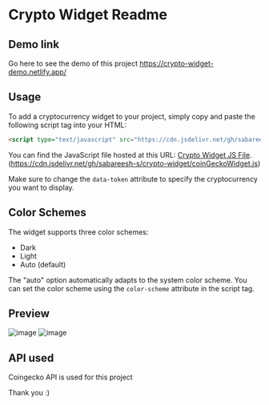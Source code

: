 # Crypto Widget Readme

## Demo link

Go here to see the demo of this project
https://crypto-widget-demo.netlify.app/

## Usage

To add a cryptocurrency widget to your project, simply copy and paste the following script tag into your HTML:

```html
<script type="text/javascript" src="https://cdn.jsdelivr.net/gh/sabareesh-s/crypto-widget/coinGeckoWidget.js" data-token="bitcoin" color-scheme="light"></script>
```

You can find the JavaScript file hosted at this URL: [Crypto Widget JS File](https://cdn.jsdelivr.net/gh/sabareesh-s/crypto-widget/coinGeckoWidget.js). (https://cdn.jsdelivr.net/gh/sabareesh-s/crypto-widget/coinGeckoWidget.js)

Make sure to change the `data-token` attribute to specify the cryptocurrency you want to display.

## Color Schemes

The widget supports three color schemes:

- Dark
- Light
- Auto (default)

The "auto" option automatically adapts to the system color scheme. You can set the color scheme using the `color-scheme` attribute in the script tag.

## Preview

![image](https://github.com/sabareesh-s/crypto-widget/assets/87223017/a9135269-4edb-4754-bb2b-c0cc46f5406e)
![image](https://github.com/sabareesh-s/crypto-widget/assets/87223017/c3b771bb-25dd-4a74-b156-3d40a6dab30b)



## API used

Coingecko API is used for this project

Thank you :)
